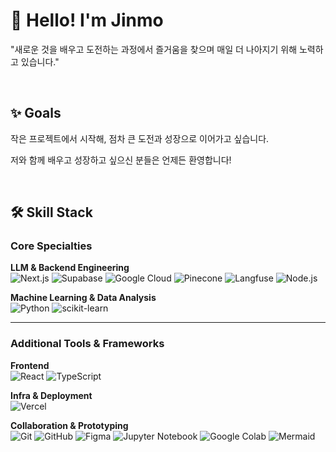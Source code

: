 <!--
**yjinmo9/yjinmo9** is a ✨ _special_ ✨ repository because its `README.md` (this file) appears on your GitHub profile.

Here are some ideas to get you started:

- 🔭 I’m currently working on ...
- 🌱 I’m currently learning ...
- 👯 I’m looking to collaborate on ...
- 🤔 I’m looking for help with ...
- 💬 Ask me about ...
- 📫 How to reach me: ...
- 😄 Pronouns: ...
- ⚡ Fun fact: ...
-->



# 👋 Hello! I'm Jinmo  
 

"새로운 것을 배우고 도전하는 과정에서 즐거움을 찾으며 매일 더 나아지기 위해 노력하고 있습니다."  



&nbsp; 
&nbsp; 
&nbsp; 


## ✨ Goals  
작은 프로젝트에서 시작해, 점차 큰 도전과 성장으로 이어가고 싶습니다.  

저와 함께 배우고 성장하고 싶으신 분들은 언제든 환영합니다!  


&nbsp; 
&nbsp; 
&nbsp; 






## 🛠️ Skill Stack

### **Core Specialties**
**LLM & Backend Engineering**  
![Next.js](https://img.shields.io/badge/Next.js-000000?logo=nextdotjs&logoColor=white) ![Supabase](https://img.shields.io/badge/Supabase-3ECF8E?logo=supabase&logoColor=white) ![Google Cloud](https://img.shields.io/badge/Google%20Cloud%20Vertex%20AI-4285F4?logo=googlecloud&logoColor=white) ![Pinecone](https://img.shields.io/badge/Pinecone-0EBC8C?logo=pinecone&logoColor=white) ![Langfuse](https://img.shields.io/badge/Langfuse-FFDD00?logo=streamlit&logoColor=black) ![Node.js](https://img.shields.io/badge/Node.js-339933?logo=nodedotjs&logoColor=white)

**Machine Learning & Data Analysis**  
![Python](https://img.shields.io/badge/Python-3776AB?logo=python&logoColor=white) ![scikit-learn](https://img.shields.io/badge/scikit--learn-F7931E?logo=scikitlearn&logoColor=white) 

---

### **Additional Tools & Frameworks**
**Frontend**  
![React](https://img.shields.io/badge/React-61DAFB?logo=react&logoColor=black) ![TypeScript](https://img.shields.io/badge/TypeScript-3178C6?logo=typescript&logoColor=white)  

**Infra & Deployment**  
![Vercel](https://img.shields.io/badge/Vercel-000000?logo=vercel&logoColor=white) 

**Collaboration & Prototyping**  
![Git](https://img.shields.io/badge/Git-F05032?logo=git&logoColor=white) ![GitHub](https://img.shields.io/badge/GitHub-181717?logo=github&logoColor=white) ![Figma](https://img.shields.io/badge/Figma-F24E1E?logo=figma&logoColor=white) ![Jupyter Notebook](https://img.shields.io/badge/Jupyter%20Notebook-F37626?logo=jupyter&logoColor=white) ![Google Colab](https://img.shields.io/badge/Google%20Colab-F9AB00?logo=googlecolab&logoColor=black) ![Mermaid](https://img.shields.io/badge/Mermaid-009688?logo=mermaid&logoColor=white)



